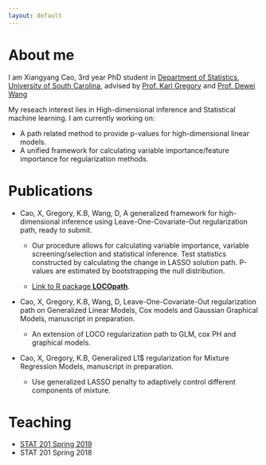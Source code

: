 ```yaml
---
layout: default
---
```


# About me 

I am Xiangyang Cao, 3rd year PhD student in [Department of Statistics](https://sc.edu/study/colleges_schools/artsandsciences/statistics/index.php), [University of South Carolina](https://sc.edu/), advised by [Prof. Karl Gregory](http://people.stat.sc.edu/gregorkb/) and [Prof. Dewei Wang](http://people.stat.sc.edu/wang528/index.html)

My reseach interest lies in High-dimensional inference and Statistical machine learning. 
I am currently working on:

* A path related method to provide p-values for high-dimensional linear models.
* A unified framework for calculating variable importance/feature importance for regularization methods.


# Publications

* Cao, X, Gregory, K.B, Wang, D, A generalized framework for high-dimensional inference using Leave-One-Covariate-Out regularization path, ready to submit.

  - Our procedure allows for calculating variable importance, variable screening/selection and statistical inference. Test statistics constructed by calculating the change in LASSO solution path. P-values are estimated by bootstrapping the null distribution. 
  
  - [Link to R package **LOCOpath**](https://github.com/statcao/LOCOpath). 


* Cao, X, Gregory, K.B, Wang, D, Leave-One-Covariate-Out regularization path on Generalized Linear Models, Cox models and Gaussian Graphical Models, manuscript in preparation.
  
  - An extension of LOCO regularization path to GLM, cox PH and graphical models.


* Cao, X, Gregory, K.B, Generalized L1$ regularization for Mixture Regression Models, manuscript in preparation.
  
  - Use generalized LASSO penalty to adaptively control different components of mixture.


# Teaching

* [STAT 201 Spring 2019](./teaching) 
* STAT 201 Spring 2018
